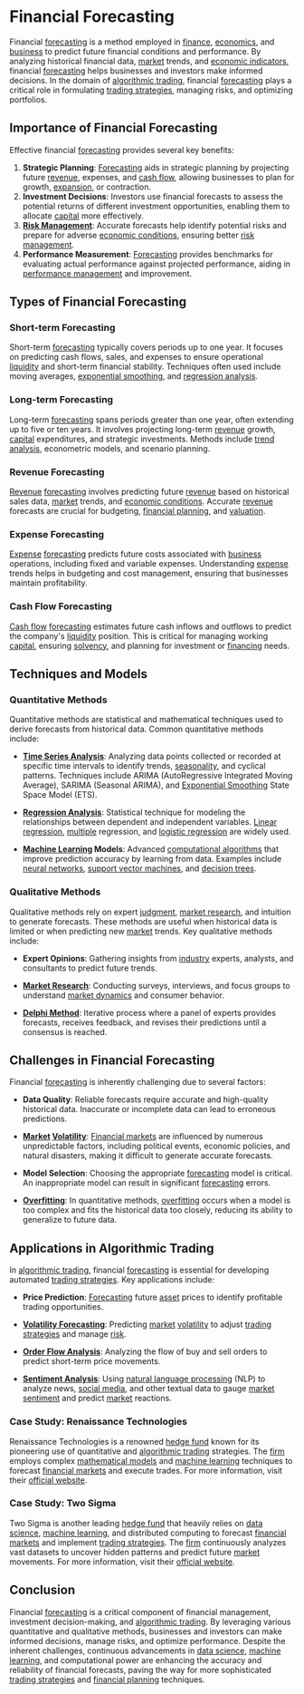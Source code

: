 # Financial Forecasting

Financial [forecasting](../f/forecasting.md) is a method employed in [finance](../f/finance.md), [economics](../e/economics.md), and [business](../b/business.md) to predict future financial conditions and performance. By analyzing historical financial data, [market](../m/market.md) trends, and [economic indicators](../e/economic_indicators.md), financial [forecasting](../f/forecasting.md) helps businesses and investors make informed decisions. In the domain of [algorithmic trading](../a/algorithmic_trading.md), financial [forecasting](../f/forecasting.md) plays a critical role in formulating [trading strategies](../t/trading_strategies.md), managing risks, and optimizing portfolios.

## Importance of Financial Forecasting

Effective financial [forecasting](../f/forecasting.md) provides several key benefits:
1. **Strategic Planning**: [Forecasting](../f/forecasting.md) aids in strategic planning by projecting future [revenue](../r/revenue.md), expenses, and [cash flow](../c/cash_flow.md), allowing businesses to plan for growth, [expansion](../e/expansion.md), or contraction.
2. **Investment Decisions**: Investors use financial forecasts to assess the potential returns of different investment opportunities, enabling them to allocate [capital](../c/capital.md) more effectively.
3. **[Risk Management](../r/risk_management.md)**: Accurate forecasts help identify potential risks and prepare for adverse [economic conditions](../e/economic_conditions.md), ensuring better [risk management](../r/risk_management.md).
4. **Performance Measurement**: [Forecasting](../f/forecasting.md) provides benchmarks for evaluating actual performance against projected performance, aiding in [performance management](../p/performance_management.md) and improvement.

## Types of Financial Forecasting

### Short-term Forecasting
Short-term [forecasting](../f/forecasting.md) typically covers periods up to one year. It focuses on predicting cash flows, sales, and expenses to ensure operational [liquidity](../l/liquidity.md) and short-term financial stability. Techniques often used include moving averages, [exponential smoothing](../e/exponential_smoothing.md), and [regression analysis](../r/regression_analysis.md).

### Long-term Forecasting
Long-term [forecasting](../f/forecasting.md) spans periods greater than one year, often extending up to five or ten years. It involves projecting long-term [revenue](../r/revenue.md) growth, [capital](../c/capital.md) expenditures, and strategic investments. Methods include [trend analysis](../t/trend_analysis.md), econometric models, and scenario planning.

### Revenue Forecasting
[Revenue](../r/revenue.md) [forecasting](../f/forecasting.md) involves predicting future [revenue](../r/revenue.md) based on historical sales data, [market](../m/market.md) trends, and [economic conditions](../e/economic_conditions.md). Accurate [revenue](../r/revenue.md) forecasts are crucial for budgeting, [financial planning](../f/financial_planning.md), and [valuation](../v/valuation.md).

### Expense Forecasting
[Expense](../e/expense.md) [forecasting](../f/forecasting.md) predicts future costs associated with [business](../b/business.md) operations, including fixed and variable expenses. Understanding [expense](../e/expense.md) trends helps in budgeting and cost management, ensuring that businesses maintain profitability.

### Cash Flow Forecasting
[Cash flow](../c/cash_flow.md) [forecasting](../f/forecasting.md) estimates future cash inflows and outflows to predict the company's [liquidity](../l/liquidity.md) position. This is critical for managing working [capital](../c/capital.md), ensuring [solvency](../s/solvency.md), and planning for investment or [financing](../f/financing.md) needs.

## Techniques and Models

### Quantitative Methods
Quantitative methods are statistical and mathematical techniques used to derive forecasts from historical data. Common quantitative methods include:

- **[Time Series Analysis](../t/time_series_analysis.md)**: Analyzing data points collected or recorded at specific time intervals to identify trends, [seasonality](../s/seasonality.md), and cyclical patterns. Techniques include ARIMA (AutoRegressive Integrated Moving Average), SARIMA (Seasonal ARIMA), and [Exponential Smoothing](../e/exponential_smoothing.md) State Space Model (ETS).
  
- **[Regression Analysis](../r/regression_analysis.md)**: Statistical technique for modeling the relationships between dependent and independent variables. [Linear regression](../l/linear_regression.md), [multiple](../m/multiple.md) regression, and [logistic regression](../l/logistic_regression_in_trading.md) are widely used.
  
- **[Machine Learning](../m/machine_learning.md) Models**: Advanced [computational algorithms](../c/computational_algorithms.md) that improve prediction accuracy by learning from data. Examples include [neural networks](../n/neural_networks_in_trading.md), [support vector machines](../s/support_vector_machines_in_trading.md), and [decision trees](../d/decision_trees.md).

### Qualitative Methods
Qualitative methods rely on expert [judgment](../j/judgment.md), [market research](../m/market_research.md), and intuition to generate forecasts. These methods are useful when historical data is limited or when predicting new [market](../m/market.md) trends. Key qualitative methods include:

- **Expert Opinions**: Gathering insights from [industry](../i/industry.md) experts, analysts, and consultants to predict future trends.
  
- **[Market Research](../m/market_research.md)**: Conducting surveys, interviews, and focus groups to understand [market dynamics](../m/market_dynamics.md) and consumer behavior.
  
- **[Delphi Method](../d/delphi_method.md)**: Iterative process where a panel of experts provides forecasts, receives feedback, and revises their predictions until a consensus is reached.

## Challenges in Financial Forecasting

Financial [forecasting](../f/forecasting.md) is inherently challenging due to several factors:

- **Data Quality**: Reliable forecasts require accurate and high-quality historical data. Inaccurate or incomplete data can lead to erroneous predictions.
  
- **[Market](../m/market.md) [Volatility](../v/volatility.md)**: [Financial markets](../f/financial_market.md) are influenced by numerous unpredictable factors, including political events, economic policies, and natural disasters, making it difficult to generate accurate forecasts.
  
- **Model Selection**: Choosing the appropriate [forecasting](../f/forecasting.md) model is critical. An inappropriate model can result in significant [forecasting](../f/forecasting.md) errors.
  
- **[Overfitting](../o/overfitting.md)**: In quantitative methods, [overfitting](../o/overfitting.md) occurs when a model is too complex and fits the historical data too closely, reducing its ability to generalize to future data.

## Applications in Algorithmic Trading

In [algorithmic trading](../a/algorithmic_trading.md), financial [forecasting](../f/forecasting.md) is essential for developing automated [trading strategies](../t/trading_strategies.md). Key applications include:

- **Price Prediction**: [Forecasting](../f/forecasting.md) future [asset](../a/asset.md) prices to identify profitable trading opportunities.
  
- **[Volatility Forecasting](../v/volatility_forecasting.md)**: Predicting [market](../m/market.md) [volatility](../v/volatility.md) to adjust [trading strategies](../t/trading_strategies.md) and manage [risk](../r/risk.md).
  
- **[Order Flow Analysis](../o/order_flow_analysis.md)**: Analyzing the flow of buy and sell orders to predict short-term price movements.
  
- **[Sentiment Analysis](../s/sentiment_analysis.md)**: Using [natural language processing](../n/natural_language_processing_(nlp)_in_trading.md) (NLP) to analyze news, [social media](../s/social_media.md), and other textual data to gauge [market sentiment](../m/market_sentiment.md) and predict [market](../m/market.md) reactions.

### Case Study: Renaissance Technologies

Renaissance Technologies is a renowned [hedge fund](../h/hedge_fund.md) known for its pioneering use of quantitative and [algorithmic trading](../a/algorithmic_trading.md) strategies. The [firm](../f/firm.md) employs complex [mathematical models](../m/mathematical_models_in_trading.md) and [machine learning](../m/machine_learning.md) techniques to forecast [financial markets](../f/financial_market.md) and execute trades. For more information, visit their [official website](https://www.rentec.com).

### Case Study: Two Sigma

Two Sigma is another leading [hedge fund](../h/hedge_fund.md) that heavily relies on [data science](../d/data_science_in_trading.md), [machine learning](../m/machine_learning.md), and distributed computing to forecast [financial markets](../f/financial_market.md) and implement [trading strategies](../t/trading_strategies.md). The [firm](../f/firm.md) continuously analyzes vast datasets to uncover hidden patterns and predict future [market](../m/market.md) movements. For more information, visit their [official website](https://www.twosigma.com).

## Conclusion

Financial [forecasting](../f/forecasting.md) is a critical component of financial management, investment decision-making, and [algorithmic trading](../a/algorithmic_trading.md). By leveraging various quantitative and qualitative methods, businesses and investors can make informed decisions, manage risks, and optimize performance. Despite the inherent challenges, continuous advancements in [data science](../d/data_science_in_trading.md), [machine learning](../m/machine_learning.md), and computational power are enhancing the accuracy and reliability of financial forecasts, paving the way for more sophisticated [trading strategies](../t/trading_strategies.md) and [financial planning](../f/financial_planning.md) techniques.